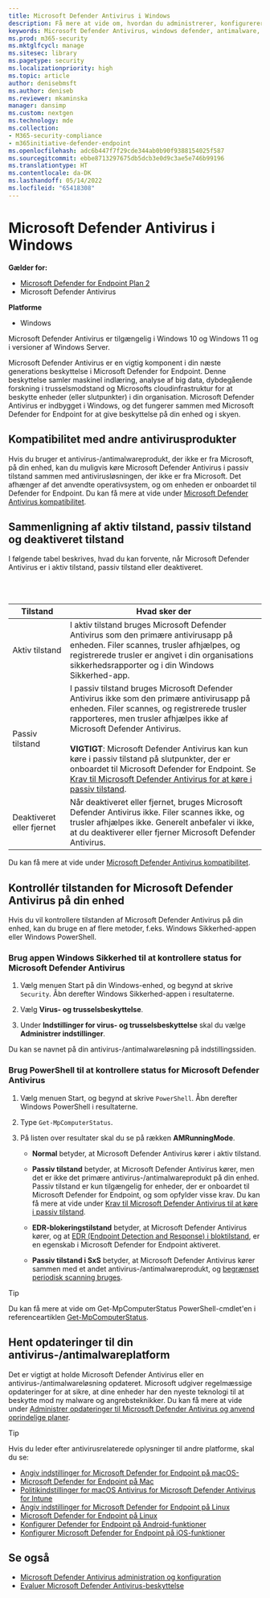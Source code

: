 ```yaml
---
title: Microsoft Defender Antivirus i Windows
description: Få mere at vide om, hvordan du administrerer, konfigurerer og bruger Microsoft Defender Antivirus, indbygget antimalware og antivirusbeskyttelse.
keywords: Microsoft Defender Antivirus, windows defender, antimalware, scep, system center endpoint protection, system center configuration manager, virus, malware, trussel, registrering, beskyttelse, sikkerhed
ms.prod: m365-security
ms.mktglfcycl: manage
ms.sitesec: library
ms.pagetype: security
ms.localizationpriority: high
ms.topic: article
author: denisebmsft
ms.author: deniseb
ms.reviewer: mkaminska
manager: dansimp
ms.custom: nextgen
ms.technology: mde
ms.collection:
- M365-security-compliance
- m365initiative-defender-endpoint
ms.openlocfilehash: adc6b447f7f29cde344ab0b90f9388154025f587
ms.sourcegitcommit: ebbe8713297675db5dcb3e0d9c3ae5e746b99196
ms.translationtype: HT
ms.contentlocale: da-DK
ms.lasthandoff: 05/14/2022
ms.locfileid: "65418308"
---
```

# <a name="microsoft-defender-antivirus-in-windows"></a>Microsoft Defender Antivirus i Windows

**Gælder for:**

- [Microsoft Defender for Endpoint Plan 2](https://go.microsoft.com/fwlink/p/?linkid=2154037)
- Microsoft Defender Antivirus

**Platforme**
- Windows 

Microsoft Defender Antivirus er tilgængelig i Windows 10 og Windows 11 og i versioner af Windows Server.

Microsoft Defender Antivirus er en vigtig komponent i din næste generations beskyttelse i Microsoft Defender for Endpoint. Denne beskyttelse samler maskinel indlæring, analyse af big data, dybdegående forskning i trusselsmodstand og Microsofts cloudinfrastruktur for at beskytte enheder (eller slutpunkter) i din organisation. Microsoft Defender Antivirus er indbygget i Windows, og det fungerer sammen med Microsoft Defender for Endpoint for at give beskyttelse på din enhed og i skyen.

## <a name="compatibility-with-other-antivirus-products"></a>Kompatibilitet med andre antivirusprodukter

Hvis du bruger et antivirus-/antimalwareprodukt, der ikke er fra Microsoft, på din enhed, kan du muligvis køre Microsoft Defender Antivirus i passiv tilstand sammen med antivirusløsningen, der ikke er fra Microsoft. Det afhænger af det anvendte operativsystem, og om enheden er onboardet til Defender for Endpoint. Du kan få mere at vide under [Microsoft Defender Antivirus kompatibilitet](microsoft-defender-antivirus-compatibility.md).

## <a name="comparing-active-mode-passive-mode-and-disabled-mode"></a>Sammenligning af aktiv tilstand, passiv tilstand og deaktiveret tilstand

I følgende tabel beskrives, hvad du kan forvente, når Microsoft Defender Antivirus er i aktiv tilstand, passiv tilstand eller deaktiveret.

<br/><br/>

| Tilstand | Hvad sker der |
|---|---|
| Aktiv tilstand | I aktiv tilstand bruges Microsoft Defender Antivirus som den primære antivirusapp på enheden. Filer scannes, trusler afhjælpes, og registrerede trusler er angivet i din organisations sikkerhedsrapporter og i din Windows Sikkerhed-app. |
| Passiv tilstand | I passiv tilstand bruges Microsoft Defender Antivirus ikke som den primære antivirusapp på enheden. Filer scannes, og registrerede trusler rapporteres, men trusler afhjælpes ikke af Microsoft Defender Antivirus. <br/><br/> **VIGTIGT**: Microsoft Defender Antivirus kan kun køre i passiv tilstand på slutpunkter, der er onboardet til Microsoft Defender for Endpoint. Se [Krav til Microsoft Defender Antivirus for at køre i passiv tilstand](microsoft-defender-antivirus-compatibility.md#requirements-for-microsoft-defender-antivirus-to-run-in-passive-mode). |
| Deaktiveret eller fjernet | Når deaktiveret eller fjernet, bruges Microsoft Defender Antivirus ikke. Filer scannes ikke, og trusler afhjælpes ikke. Generelt anbefaler vi ikke, at du deaktiverer eller fjerner Microsoft Defender Antivirus. |

Du kan få mere at vide under [Microsoft Defender Antivirus kompatibilitet](microsoft-defender-antivirus-compatibility.md).

## <a name="check-the-state-of-microsoft-defender-antivirus-on-your-device"></a>Kontrollér tilstanden for Microsoft Defender Antivirus på din enhed

Hvis du vil kontrollere tilstanden af Microsoft Defender Antivirus på din enhed, kan du bruge en af flere metoder, f.eks. Windows Sikkerhed-appen eller Windows PowerShell.

### <a name="use-the-windows-security-app-to-check-status-of-microsoft-defender-antivirus"></a>Brug appen Windows Sikkerhed til at kontrollere status for Microsoft Defender Antivirus

1. Vælg menuen Start på din Windows-enhed, og begynd at skrive `Security`. Åbn derefter Windows Sikkerhed-appen i resultaterne.

2. Vælg **Virus- og trusselsbeskyttelse**.

3. Under **Indstillinger for virus- og trusselsbeskyttelse** skal du vælge **Administrer indstillinger**.

Du kan se navnet på din antivirus-/antimalwareløsning på indstillingssiden.

### <a name="use-powershell-to-check-status-of-microsoft-defender-antivirus"></a>Brug PowerShell til at kontrollere status for Microsoft Defender Antivirus

1. Vælg menuen Start, og begynd at skrive `PowerShell`. Åbn derefter Windows PowerShell i resultaterne.

2. Type `Get-MpComputerStatus`.

3. På listen over resultater skal du se på rækken **AMRunningMode**.

   - **Normal** betyder, at Microsoft Defender Antivirus kører i aktiv tilstand.

   - **Passiv tilstand** betyder, at Microsoft Defender Antivirus kører, men det er ikke det primære antivirus-/antimalwareprodukt på din enhed. Passiv tilstand er kun tilgængelig for enheder, der er onboardet til Microsoft Defender for Endpoint, og som opfylder visse krav. Du kan få mere at vide under [Krav til Microsoft Defender Antivirus til at køre i passiv tilstand](microsoft-defender-antivirus-compatibility.md#requirements-for-microsoft-defender-antivirus-to-run-in-passive-mode).

   - **EDR-blokeringstilstand** betyder, at Microsoft Defender Antivirus kører, og at [EDR (Endpoint Detection and Response) i bloktilstand](edr-in-block-mode.md), er en egenskab i Microsoft Defender for Endpoint aktiveret.

   - **Passiv tilstand i SxS** betyder, at Microsoft Defender Antivirus kører sammen med et andet antivirus-/antimalwareprodukt, og [begrænset periodisk scanning bruges](limited-periodic-scanning-microsoft-defender-antivirus.md).

> [!TIP]
> Du kan få mere at vide om Get-MpComputerStatus PowerShell-cmdlet'en i referenceartiklen [Get-MpComputerStatus](/powershell/module/defender/get-mpcomputerstatus).

## <a name="get-your-antivirusantimalware-platform-updates"></a>Hent opdateringer til din antivirus-/antimalwareplatform

Det er vigtigt at holde Microsoft Defender Antivirus eller en antivirus-/antimalwareløsning opdateret. Microsoft udgiver regelmæssige opdateringer for at sikre, at dine enheder har den nyeste teknologi til at beskytte mod ny malware og angrebsteknikker. Du kan få mere at vide under [Administrer opdateringer til Microsoft Defender Antivirus og anvend oprindelige planer](manage-updates-baselines-microsoft-defender-antivirus.md).

> [!TIP]
> Hvis du leder efter antivirusrelaterede oplysninger til andre platforme, skal du se:
> - [Angiv indstillinger for Microsoft Defender for Endpoint på macOS-](mac-preferences.md)
> - [Microsoft Defender for Endpoint på Mac](microsoft-defender-endpoint-mac.md)
> - [Politikindstillinger for macOS Antivirus for Microsoft Defender Antivirus for Intune](/mem/intune/protect/antivirus-microsoft-defender-settings-macos)
> - [Angiv indstillinger for Microsoft Defender for Endpoint på Linux](linux-preferences.md)
> - [Microsoft Defender for Endpoint på Linux](microsoft-defender-endpoint-linux.md)
> - [Konfigurer Defender for Endpoint på Android-funktioner](android-configure.md)
> - [Konfigurer Microsoft Defender for Endpoint på iOS-funktioner](ios-configure-features.md)

## <a name="see-also"></a>Se også

- [Microsoft Defender Antivirus administration og konfiguration](configuration-management-reference-microsoft-defender-antivirus.md)
- [Evaluer Microsoft Defender Antivirus-beskyttelse](evaluate-microsoft-defender-antivirus.md)
